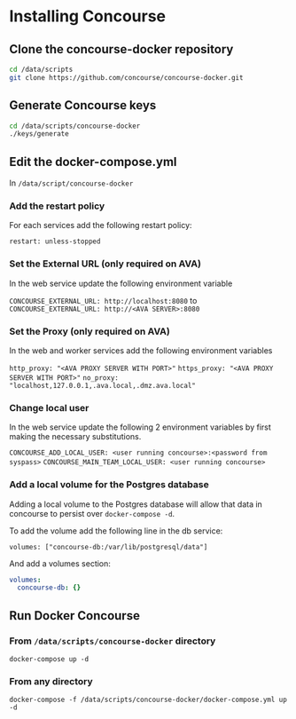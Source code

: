 # Installing Concourse

## Clone the concourse-docker repository

```bash
cd /data/scripts
git clone https://github.com/concourse/concourse-docker.git
```

## Generate Concourse keys

```bash
cd /data/scripts/concourse-docker
./keys/generate
```

## Edit the docker-compose.yml

In `/data/script/concourse-docker`

### Add the restart policy

For each services add the following restart policy:

`restart: unless-stopped`

### Set the External URL (only required on AVA)

In the web service update the following environment variable

`CONCOURSE_EXTERNAL_URL: http://localhost:8080` to `CONCOURSE_EXTERNAL_URL: http://<AVA SERVER>:8080`

### Set the Proxy (only required on AVA)

In the web and worker services add the following environment variables

`http_proxy: "<AVA PROXY SERVER WITH PORT>"`
`https_proxy: "<AVA PROXY SERVER WITH PORT>"`
`no_proxy: "localhost,127.0.0.1,.ava.local,.dmz.ava.local"`

### Change local user

In the web service update the following 2 environment variables by first making the necessary substitutions.

`CONCOURSE_ADD_LOCAL_USER: <user running concourse>:<password from syspass>`
`CONCOURSE_MAIN_TEAM_LOCAL_USER: <user running concourse>`

### Add a local volume for the Postgres database

Adding a local volume to the Postgres database will allow that data in concourse to persist over `docker-compose -d`.

To add the volume add the following line in the db service:

`volumes: ["concourse-db:/var/lib/postgresql/data"]`

And add a volumes section:

```yml
volumes:
  concourse-db: {}
```

## Run Docker Concourse

### From `/data/scripts/concourse-docker` directory

`docker-compose up -d`

### From any directory

`docker-compose -f /data/scripts/concourse-docker/docker-compose.yml up -d`
